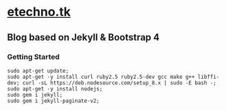 # [etechno.tk ](https://etechno.tk/)

## Blog based on Jekyll & Bootstrap 4

### Getting Started

```sudo apt-add-repository -y ppa:brightbox/ruby-ng;
sudo apt-get update;
sudo apt-get -y install curl ruby2.5 ruby2.5-dev gcc make g++ libffi-dev; curl -sL https://deb.nodesource.com/setup_8.x | sudo -E bash -; sudo apt-get -y install nodejs;
sudo gem i jekyll;
sudo gem i jekyll-paginate-v2;
```
